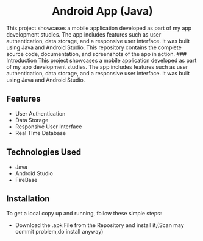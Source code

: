 <h1 align="center">Android App (Java)</h1>
This project showcases a mobile application developed as part of my app development studies. The app includes features such as user authentication, data storage, and a responsive user interface. It was built using Java and Android Studio. This repository contains the complete source code, documentation, and screenshots of the app in action.
### Introduction
This project showcases a mobile application developed as part of my app development studies. The app includes features such as user authentication, data storage, and a responsive user interface. It was built using Java and Android Studio.

## Features
- User Authentication
- Data Storage
- Responsive User Interface
- Real TIme Database

## Technologies Used
- Java
- Android Studio
- FireBase

## Installation
To get a local copy up and running, follow these simple steps:
 - Download the .apk File from the Repository and install it,(Scan may commit problem,do install anyway)

